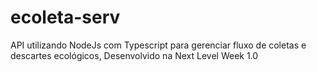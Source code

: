 # ecoleta-serv
API utilizando NodeJs com Typescript para gerenciar fluxo de coletas e descartes ecológicos, Desenvolvido na Next Level Week 1.0 
